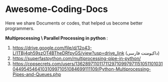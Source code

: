 # Awesome-Coding-Docs
Here we share Documents or codes, that helped us become better programmers.


<b> Multiprocessing \ Parallel Processing in python </b>:

1. https://drive.google.com/file/d/12o43-Li1TBj4qh59szOT4BTheDRfpvGS/view?usp=drive_link  (داکیومنت فارسی)
2. https://superfastpython.com/multiprocessing-pipe-in-python/
3. https://cppsecrets.com/users/136289711011711297109979711510511010310449545464103109971051084699111109/Python-Multiprocessing-Pipes-and-Queues.php


